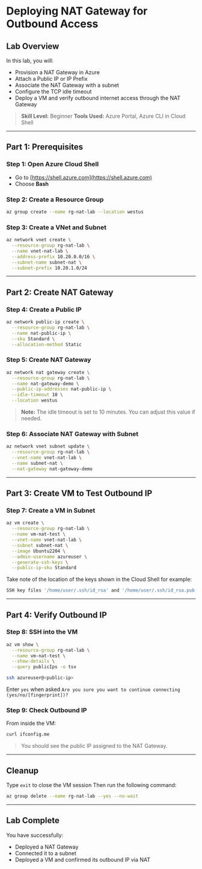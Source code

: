 # Deploying NAT Gateway for Outbound Access

## Lab Overview

In this lab, you will:

* Provision a NAT Gateway in Azure
* Attach a Public IP or IP Prefix
* Associate the NAT Gateway with a subnet
* Configure the TCP idle timeout
* Deploy a VM and verify outbound internet access through the NAT Gateway

> **Skill Level:** Beginner
> **Tools Used:** Azure Portal, Azure CLI in Cloud Shell

---

## Part 1: Prerequisites

### Step 1: Open Azure Cloud Shell

* Go to [https://shell.azure.com](https://shell.azure.com)
* Choose **Bash**

### Step 2: Create a Resource Group

```bash
az group create --name rg-nat-lab --location westus
```

### Step 3: Create a VNet and Subnet

```bash
az network vnet create \
  --resource-group rg-nat-lab \
  --name vnet-nat-lab \
  --address-prefix 10.20.0.0/16 \
  --subnet-name subnet-nat \
  --subnet-prefix 10.20.1.0/24
```

---

## Part 2: Create NAT Gateway

### Step 4: Create a Public IP

```bash
az network public-ip create \
  --resource-group rg-nat-lab \
  --name nat-public-ip \
  --sku Standard \
  --allocation-method Static
```

### Step 5: Create NAT Gateway

```bash
az network nat gateway create \
  --resource-group rg-nat-lab \
  --name nat-gateway-demo \
  --public-ip-addresses nat-public-ip \
  --idle-timeout 10 \
  --location westus
```

> **Note:** The idle timeout is set to 10 minutes. You can adjust this value if needed.

### Step 6: Associate NAT Gateway with Subnet

```bash
az network vnet subnet update \
  --resource-group rg-nat-lab \
  --vnet-name vnet-nat-lab \
  --name subnet-nat \
  --nat-gateway nat-gateway-demo
```

---

## Part 3: Create VM to Test Outbound IP

### Step 7: Create a VM in Subnet

```bash
az vm create \
  --resource-group rg-nat-lab \
  --name vm-nat-test \
  --vnet-name vnet-nat-lab \
  --subnet subnet-nat \
  --image Ubuntu2204 \
  --admin-username azureuser \
  --generate-ssh-keys \
  --public-ip-sku Standard
```

Take note of the location of the keys shown in the Cloud Shell for example:

```bash
SSH key files '/home/user/.ssh/id_rsa' and '/home/user/.ssh/id_rsa.pub' have been generated under ~/.ssh to allow SSH access to the VM. If using machines without permanent storage, back up your keys to a safe location.
```
---

## Part 4: Verify Outbound IP

### Step 8: SSH into the VM

```bash
az vm show \
  --resource-group rg-nat-lab \
  --name vm-nat-test \
  --show-details \
  --query publicIps -o tsv
```

```bash
ssh azureuser@<public-ip>
```

Enter `yes` when asked `Are you sure you want to continue connecting (yes/no/[fingerprint])?`

### Step 9: Check Outbound IP

From inside the VM:

```bash
curl ifconfig.me
```

> You should see the public IP assigned to the NAT Gateway.

---

## Cleanup 

Type `exit` to close the VM session
 Then run the following command:
```bash
az group delete --name rg-nat-lab --yes --no-wait
```

---

## Lab Complete

You have successfully:

* Deployed a NAT Gateway
* Connected it to a subnet
* Deployed a VM and confirmed its outbound IP via NAT

